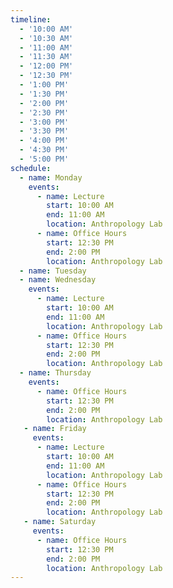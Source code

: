 ```yaml
---
timeline:
  - '10:00 AM'
  - '10:30 AM'
  - '11:00 AM'
  - '11:30 AM'
  - '12:00 PM'
  - '12:30 PM'
  - '1:00 PM'
  - '1:30 PM'
  - '2:00 PM'
  - '2:30 PM'
  - '3:00 PM'
  - '3:30 PM'
  - '4:00 PM'
  - '4:30 PM'
  - '5:00 PM'
schedule:
  - name: Monday
    events:
      - name: Lecture
        start: 10:00 AM
        end: 11:00 AM
        location: Anthropology Lab
      - name: Office Hours
        start: 12:30 PM
        end: 2:00 PM
        location: Anthropology Lab
  - name: Tuesday
  - name: Wednesday
    events:
      - name: Lecture
        start: 10:00 AM
        end: 11:00 AM
        location: Anthropology Lab
      - name: Office Hours
        start: 12:30 PM
        end: 2:00 PM
        location: Anthropology Lab
  - name: Thursday
    events:
      - name: Office Hours
        start: 12:30 PM
        end: 2:00 PM
        location: Anthropology Lab
   - name: Friday
     events:
      - name: Lecture
        start: 10:00 AM
        end: 11:00 AM
        location: Anthropology Lab
      - name: Office Hours
        start: 12:30 PM
        end: 2:00 PM
        location: Anthropology Lab
   - name: Saturday
     events:
      - name: Office Hours
        start: 12:30 PM
        end: 2:00 PM
        location: Anthropology Lab
---
```

